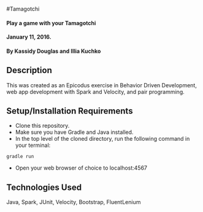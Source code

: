 #Tamagotchi

#### Play a game with your Tamagotchi
#### January 11, 2016.

#### By Kassidy Douglas and Illia Kuchko

## Description

This was created as an Epicodus exercise in Behavior Driven Development, web app development with Spark and Velocity, and pair programming.

## Setup/Installation Requirements

* Clone this repository.
* Make sure you have Gradle and Java installed.
* In the top level of the cloned directory, run the following command in your terminal:

`gradle run`

* Open your web browser of choice to localhost:4567

## Technologies Used

Java, Spark, JUnit, Velocity, Bootstrap, FluentLenium
